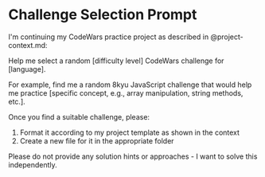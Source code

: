 # Challenge Selection Prompt

I'm continuing my CodeWars practice project as described in @project-context.md:

Help me select a random [difficulty level] CodeWars challenge for [language].

For example, find me a random 8kyu JavaScript challenge that would help me practice [specific concept, e.g., array manipulation, string methods, etc.].

Once you find a suitable challenge, please:

1. Format it according to my project template as shown in the context
2. Create a new file for it in the appropriate folder

Please do not provide any solution hints or approaches - I want to solve this independently.
